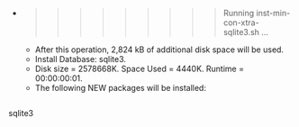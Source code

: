 * >>>>>>>>> Running inst-min-con-xtra-sqlite3.sh ...
  * After this operation, 2,824 kB of additional disk space will be used.
  * Install Database: sqlite3.
  * Disk size = 2578668K. Space Used = 4440K. Runtime = 00:00:00:01.
  * The following NEW packages will be installed:
  ```bash
sqlite3
  ```
